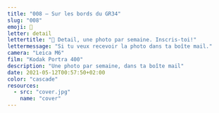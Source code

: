 ```yaml
---
title: "008 — Sur les bords du GR34"
slug: "008"
emoji: 👀
letter: detail
lettertitle: "👀 Detail, une photo par semaine. Inscris-toi!"
lettermessage: "Si tu veux recevoir la photo dans ta boîte mail."
camera: "Leica M6"
film: "Kodak Portra 400"
description: "Une photo par semaine, dans ta boîte mail"
date: 2021-05-12T00:57:50+02:00
color: "cascade"
resources:
  - src: "cover.jpg"
    name: "cover"
---
```

